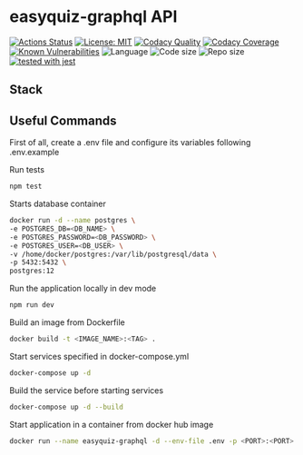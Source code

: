 # easyquiz-graphql API

[![Actions Status](https://github.com/antonio-junior/easyquiz-graphql/workflows/build/badge.svg)](https://github.com/antonio-junior/easyquiz-graphql/actions)
[![License: MIT](https://img.shields.io/github/license/antonio-junior/easyquiz-graphql)](https://opensource.org/licenses/MIT)
[![Codacy Quality](https://api.codacy.com/project/badge/Grade/67586e978b08441eb4900d1c96e6b853)](https://app.codacy.com/manual/antonio-junior/easyquiz-graphql?utm_source=github.com&utm_medium=referral&utm_content=antonio-junior/easyquiz-graphql&utm_campaign=Badge_Grade_Dashboard)
[![Codacy Coverage](https://app.codacy.com/project/badge/Coverage/805bcad4a1324b93b46cfbb8f6cf9b02)](https://www.codacy.com/manual/antonio-junior/easyquiz-graphql?utm_source=github.com&utm_medium=referral&utm_content=antonio-junior/easyquiz-graphql&utm_campaign=Badge_Coverage)
[![Known Vulnerabilities](https://snyk.io/test/github/antonio-junior/easyquiz-graphql/master/badge.svg)](https://snyk.io/test/github/antonio-junior/easyquiz-graphql)
![Language ](https://img.shields.io/github/languages/top/antonio-junior/easyquiz-graphql)
![Code size](https://img.shields.io/github/languages/code-size/antonio-junior/easyquiz-graphql)
![Repo size](https://img.shields.io/github/repo-size/antonio-junior/easyquiz-graphql)
[![tested with jest](https://img.shields.io/badge/tested_with-jest-99424f.svg)](https://github.com/facebook/jest)

## Stack

## Useful Commands

First of all, create a .env file and configure its variables following .env.example

Run tests

```sh
npm test
```

Starts database container

```sh
docker run -d --name postgres \
-e POSTGRES_DB=<DB_NAME> \
-e POSTGRES_PASSWORD=<DB_PASSWORD> \
-e POSTGRES_USER=<DB_USER> \
-v /home/docker/postgres:/var/lib/postgresql/data \
-p 5432:5432 \
postgres:12
```

Run the application locally in dev mode

```sh
npm run dev
```

Build an image from Dockerfile

```sh
docker build -t <IMAGE_NAME>:<TAG> .
```

Start services specified in docker-compose.yml

```sh
docker-compose up -d
```

Build the service before starting services

```sh
docker-compose up -d --build
```

Start application in a container from docker hub image

```sh
docker run --name easyquiz-graphql -d --env-file .env -p <PORT>:<PORT> antoniocsjunior/easyquiz-graphql
```
